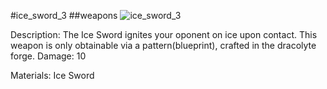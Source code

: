 #ice_sword_3
##weapons
![ice_sword_3](https://dragon-force-studio.com/images/EF_wiki/ice_sword_3.png)

Description: The Ice Sword ignites your oponent on ice upon contact.  This weapon is only obtainable via a pattern(blueprint), crafted in the dracolyte forge. 
Damage: 10 

Materials: Ice Sword